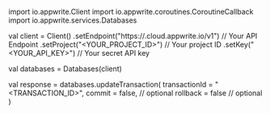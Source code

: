 import io.appwrite.Client
import io.appwrite.coroutines.CoroutineCallback
import io.appwrite.services.Databases

val client = Client()
    .setEndpoint("https://<REGION>.cloud.appwrite.io/v1") // Your API Endpoint
    .setProject("<YOUR_PROJECT_ID>") // Your project ID
    .setKey("<YOUR_API_KEY>") // Your secret API key

val databases = Databases(client)

val response = databases.updateTransaction(
    transactionId = "<TRANSACTION_ID>",
    commit = false, // optional
    rollback = false // optional
)
